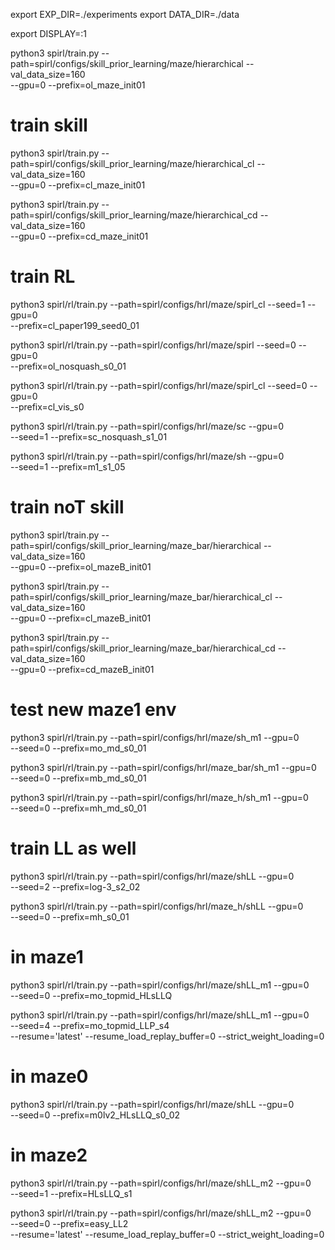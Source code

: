 

export EXP_DIR=./experiments
export DATA_DIR=./data

export DISPLAY=:1

python3 spirl/train.py --path=spirl/configs/skill_prior_learning/maze/hierarchical --val_data_size=160 \
--gpu=0 --prefix=ol_maze_init01


# train skill
python3 spirl/train.py --path=spirl/configs/skill_prior_learning/maze/hierarchical_cl --val_data_size=160 \
--gpu=0 --prefix=cl_maze_init01

python3 spirl/train.py --path=spirl/configs/skill_prior_learning/maze/hierarchical_cd --val_data_size=160 \
--gpu=0 --prefix=cd_maze_init01


# train RL
python3 spirl/rl/train.py --path=spirl/configs/hrl/maze/spirl_cl --seed=1 --gpu=0 \
--prefix=cl_paper199_seed0_01

python3 spirl/rl/train.py --path=spirl/configs/hrl/maze/spirl --seed=0 --gpu=0 \
--prefix=ol_nosquash_s0_01

python3 spirl/rl/train.py --path=spirl/configs/hrl/maze/spirl_cl --seed=0 --gpu=0 \
--prefix=cl_vis_s0

python3 spirl/rl/train.py --path=spirl/configs/hrl/maze/sc  --gpu=0 \
--seed=1 --prefix=sc_nosquash_s1_01

python3 spirl/rl/train.py --path=spirl/configs/hrl/maze/sh  --gpu=0 \
--seed=1 --prefix=m1_s1_05

# train noT skill

python3 spirl/train.py --path=spirl/configs/skill_prior_learning/maze_bar/hierarchical --val_data_size=160 \
--gpu=0 --prefix=ol_mazeB_init01

python3 spirl/train.py --path=spirl/configs/skill_prior_learning/maze_bar/hierarchical_cl --val_data_size=160 \
--gpu=0 --prefix=cl_mazeB_init01

python3 spirl/train.py --path=spirl/configs/skill_prior_learning/maze_bar/hierarchical_cd --val_data_size=160 \
--gpu=0 --prefix=cd_mazeB_init01


# test new maze1 env
python3 spirl/rl/train.py --path=spirl/configs/hrl/maze/sh_m1  --gpu=0 \
--seed=0 --prefix=mo_md_s0_01

python3 spirl/rl/train.py --path=spirl/configs/hrl/maze_bar/sh_m1  --gpu=0 \
--seed=0 --prefix=mb_md_s0_01

python3 spirl/rl/train.py --path=spirl/configs/hrl/maze_h/sh_m1  --gpu=0 \
--seed=0 --prefix=mh_md_s0_01

# train LL as well
python3 spirl/rl/train.py --path=spirl/configs/hrl/maze/shLL  --gpu=0 \
--seed=2 --prefix=log-3_s2_02

python3 spirl/rl/train.py --path=spirl/configs/hrl/maze_h/shLL  --gpu=0 \
--seed=0 --prefix=mh_s0_01

# in maze1

python3 spirl/rl/train.py --path=spirl/configs/hrl/maze/shLL_m1  --gpu=0 \
--seed=0 --prefix=mo_topmid_HLsLLQ

python3 spirl/rl/train.py --path=spirl/configs/hrl/maze/shLL_m1  --gpu=0 \
--seed=4 --prefix=mo_topmid_LLP_s4 \
--resume='latest' --resume_load_replay_buffer=0 --strict_weight_loading=0


# in maze0
python3 spirl/rl/train.py --path=spirl/configs/hrl/maze/shLL  --gpu=0 \
--seed=0 --prefix=m0lv2_HLsLLQ_s0_02

# in maze2
python3 spirl/rl/train.py --path=spirl/configs/hrl/maze/shLL_m2  --gpu=0 \
--seed=1 --prefix=HLsLLQ_s1

python3 spirl/rl/train.py --path=spirl/configs/hrl/maze/shLL_m2  --gpu=0 \
--seed=0 --prefix=easy_LL2 \
--resume='latest' --resume_load_replay_buffer=0 --strict_weight_loading=0